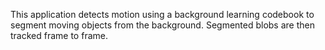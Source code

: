 This application detects motion using a background learning codebook to segment moving objects from the background. Segmented blobs are then tracked frame to frame.